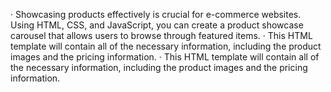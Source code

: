 · Showcasing products effectively is crucial for e-commerce websites. Using HTML, CSS, and JavaScript, you can create a
product showcase carousel that allows users to browse through featured items.
· This HTML template will contain all of the necessary information, including the product images and the pricing
information.
· This HTML template will contain all of the necessary information, including the product images and the pricing
information.

